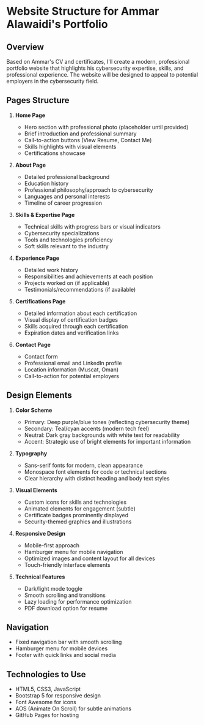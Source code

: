 # Website Structure for Ammar Alawaidi's Portfolio

## Overview
Based on Ammar's CV and certificates, I'll create a modern, professional portfolio website that highlights his cybersecurity expertise, skills, and professional experience. The website will be designed to appeal to potential employers in the cybersecurity field.

## Pages Structure

1. **Home Page**
   - Hero section with professional photo (placeholder until provided)
   - Brief introduction and professional summary
   - Call-to-action buttons (View Resume, Contact Me)
   - Skills highlights with visual elements
   - Certifications showcase

2. **About Page**
   - Detailed professional background
   - Education history
   - Professional philosophy/approach to cybersecurity
   - Languages and personal interests
   - Timeline of career progression

3. **Skills & Expertise Page**
   - Technical skills with progress bars or visual indicators
   - Cybersecurity specializations
   - Tools and technologies proficiency
   - Soft skills relevant to the industry

4. **Experience Page**
   - Detailed work history
   - Responsibilities and achievements at each position
   - Projects worked on (if applicable)
   - Testimonials/recommendations (if available)

5. **Certifications Page**
   - Detailed information about each certification
   - Visual display of certification badges
   - Skills acquired through each certification
   - Expiration dates and verification links

6. **Contact Page**
   - Contact form
   - Professional email and LinkedIn profile
   - Location information (Muscat, Oman)
   - Call-to-action for potential employers

## Design Elements

1. **Color Scheme**
   - Primary: Deep purple/blue tones (reflecting cybersecurity theme)
   - Secondary: Teal/cyan accents (modern tech feel)
   - Neutral: Dark gray backgrounds with white text for readability
   - Accent: Strategic use of bright elements for important information

2. **Typography**
   - Sans-serif fonts for modern, clean appearance
   - Monospace font elements for code or technical sections
   - Clear hierarchy with distinct heading and body text styles

3. **Visual Elements**
   - Custom icons for skills and technologies
   - Animated elements for engagement (subtle)
   - Certificate badges prominently displayed
   - Security-themed graphics and illustrations

4. **Responsive Design**
   - Mobile-first approach
   - Hamburger menu for mobile navigation
   - Optimized images and content layout for all devices
   - Touch-friendly interface elements

5. **Technical Features**
   - Dark/light mode toggle
   - Smooth scrolling and transitions
   - Lazy loading for performance optimization
   - PDF download option for resume

## Navigation
- Fixed navigation bar with smooth scrolling
- Hamburger menu for mobile devices
- Footer with quick links and social media

## Technologies to Use
- HTML5, CSS3, JavaScript
- Bootstrap 5 for responsive design
- Font Awesome for icons
- AOS (Animate On Scroll) for subtle animations
- GitHub Pages for hosting
